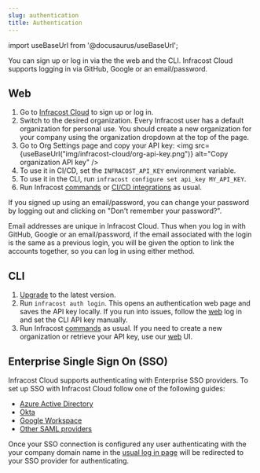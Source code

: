 ```yaml
---
slug: authentication
title: Authentication
---
```


import useBaseUrl from '@docusaurus/useBaseUrl';

You can sign up or log in via the the web and the CLI. Infracost Cloud supports logging in via GitHub, Google or an email/password.

## Web
1. Go to [Infracost Cloud](https://dashboard.infracost.io) to sign up or log in.
2. Switch to the desired organization. Every Infracost user has a default organization for personal use. You should create a new organization for your company using the organization dropdown at the top of the page.
3. Go to Org Settings page and copy your API key:
  <img src={useBaseUrl("img/infracost-cloud/org-api-key.png")} alt="Copy organization API key" />
3. To use it in CI/CD, set the `INFRACOST_API_KEY` environment variable.
4. To use it in the CLI, run `infracost configure set api_key MY_API_KEY`.
5. Run Infracost [commands](/docs/features/cli_commands) or [CI/CD integrations](/docs/integrations/cicd/) as usual.

If you signed up using an email/password, you can change your password by logging out and clicking on "Don't remember your password?".

Email addresses are unique in Infracost Cloud. Thus when you log in with GitHub, Google or an email/password, if the email associated with the login is the same as a previous login, you will be given the option to link the accounts together, so you can log in using either method.

## CLI
1. [Upgrade](/docs/#1-install-infracost) to the latest version.
2. Run `infracost auth login`.
  This opens an authentication web page and saves the API key locally. If you run into issues, follow the [web](#web) log in and set the CLI API key manually.
3. Run Infracost [commands](/docs/features/cli_commands) as usual. If you need to create a new organization or retrieve your API key, use our [web](#web) UI.

## Enterprise Single Sign On (SSO)
Infracost Cloud supports authenticating with Enterprise SSO providers. To set up SSO with Infracost Cloud follow one of the following guides:
* [Azure Active Directory](/docs/infracost_cloud/sso/azure_active_directory)
* [Okta](/docs/infracost_cloud/sso/okta)
* [Google Workspace](/docs/infracost_cloud/sso/google_workspace)
* [Other SAML providers](/docs/infracost_cloud/sso/other_saml)

Once your SSO connection is configured any user authenticating with the your company domain name in the [usual log in page](https://dashboard.infracost.io) will be redirected to your SSO provider for authenticating.

